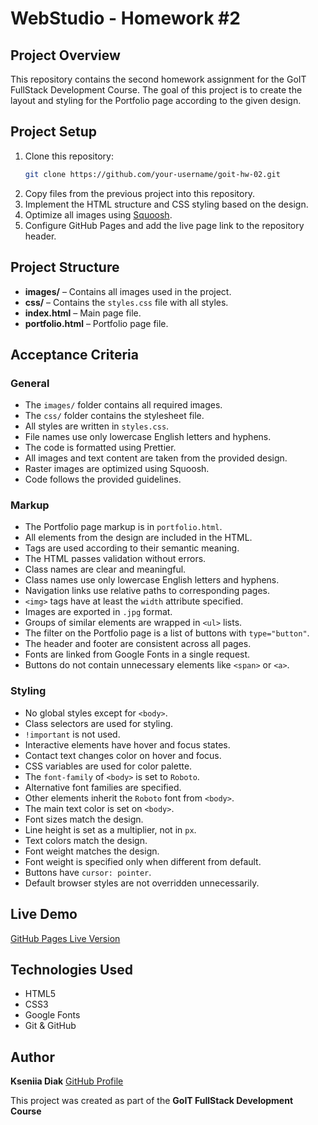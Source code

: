 # WebStudio - Homework #2

## Project Overview

This repository contains the second homework assignment for the GoIT FullStack Development Course. The goal of this project is to create the layout and styling for the Portfolio page according to the given design.

## Project Setup

1. Clone this repository:
   ```sh
   git clone https://github.com/your-username/goit-hw-02.git
   ```
2. Copy files from the previous project into this repository.
3. Implement the HTML structure and CSS styling based on the design.
4. Optimize all images using [Squoosh](https://squoosh.app/).
5. Configure GitHub Pages and add the live page link to the repository header.

## Project Structure

- **images/** – Contains all images used in the project.
- **css/** – Contains the `styles.css` file with all styles.
- **index.html** – Main page file.
- **portfolio.html** – Portfolio page file.

## Acceptance Criteria

### General

- The `images/` folder contains all required images.
- The `css/` folder contains the stylesheet file.
- All styles are written in `styles.css`.
- File names use only lowercase English letters and hyphens.
- The code is formatted using Prettier.
- All images and text content are taken from the provided design.
- Raster images are optimized using Squoosh.
- Code follows the provided guidelines.

### Markup

- The Portfolio page markup is in `portfolio.html`.
- All elements from the design are included in the HTML.
- Tags are used according to their semantic meaning.
- The HTML passes validation without errors.
- Class names are clear and meaningful.
- Class names use only lowercase English letters and hyphens.
- Navigation links use relative paths to corresponding pages.
- `<img>` tags have at least the `width` attribute specified.
- Images are exported in `.jpg` format.
- Groups of similar elements are wrapped in `<ul>` lists.
- The filter on the Portfolio page is a list of buttons with `type="button"`.
- The header and footer are consistent across all pages.
- Fonts are linked from Google Fonts in a single request.
- Buttons do not contain unnecessary elements like `<span>` or `<a>`.

### Styling

- No global styles except for `<body>`.
- Class selectors are used for styling.
- `!important` is not used.
- Interactive elements have hover and focus states.
- Contact text changes color on hover and focus.
- CSS variables are used for color palette.
- The `font-family` of `<body>` is set to `Roboto`.
- Alternative font families are specified.
- Other elements inherit the `Roboto` font from `<body>`.
- The main text color is set on `<body>`.
- Font sizes match the design.
- Line height is set as a multiplier, not in `px`.
- Text colors match the design.
- Font weight matches the design.
- Font weight is specified only when different from default.
- Buttons have `cursor: pointer`.
- Default browser styles are not overridden unnecessarily.

## Live Demo

[GitHub Pages Live Version](https://kseniia-diak.github.io/goit-hw-02/)

## Technologies Used

- HTML5
- CSS3
- Google Fonts
- Git & GitHub

## Author

**Kseniia Diak** [GitHub Profile](https://github.com/Kseniia-Diak/)

This project was created as part of the **GoIT FullStack Development Course**
